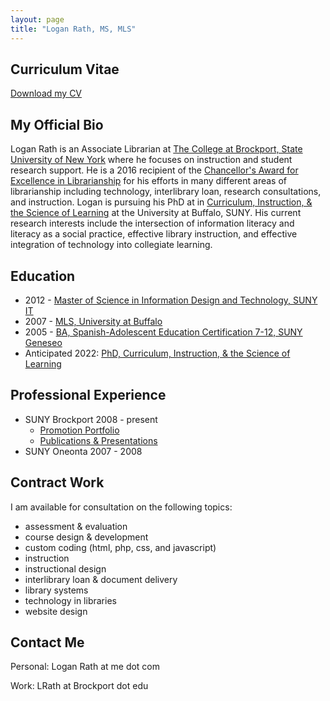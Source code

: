 ```yaml
---
layout: page
title: "Logan Rath, MS, MLS"
---
```



Curriculum Vitae
---
[<i class="fas fa-file-pdf fa-2x pr-2 ml-3"></i>Download my CV](/rath_cv_web.pdf)


My Official Bio
---
Logan Rath is an Associate Librarian at [The College at Brockport, State University of New York](https://brockport.edu/library) where he focuses on instruction and student research support. He is a 2016 recipient of the [Chancellor's Award for Excellence in Librarianship](https://www.suny.edu/impact/education/faculty/chancellorsawards/) for his efforts in many different areas of librarianship including technology, interlibrary loan, research consultations, and instruction. Logan is pursuing his PhD at in [Curriculum, Instruction, &amp; the Science of Learning](https://ed.buffalo.edu/teaching/academics/doctorate/cisl.html) at  the University at Buffalo, SUNY. His current research interests include the intersection of information literacy and literacy as a social practice, effective library instruction, and effective integration of technology into collegiate learning.


Education
---
* 2012 - [Master of Science in Information Design and Technology, SUNY IT](https://sunypoly.edu/graduate/idt/)
* 2007 - [MLS, University at Buffalo](http://ed.buffalo.edu/information.html)
* 2005 - [BA, Spanish-Adolescent Education Certification 7-12, SUNY Geneseo](https://www.geneseo.edu)
* Anticipated 2022: [PhD, Curriculum, Instruction, &amp; the Science of Learning](https://ed.buffalo.edu/teaching/academics/doctorate/cisl.html)


Professional Experience
---
* SUNY Brockport 2008 - present
  * [Promotion Portfolio](https://promotion.loganrath.com)
  * [Publications &amp; Presentations](/scholarship/)
* SUNY Oneonta 2007 - 2008


Contract Work
---
I am available for consultation on the following topics:
* assessment &amp; evaluation
* course design &amp; development
* custom coding (html, php, css, and javascript)
* instruction
* instructional design
* interlibrary loan &amp; document delivery
* library systems
* technology in libraries
* website design


Contact Me
---
Personal: Logan Rath at me dot com

Work: LRath at Brockport dot edu
